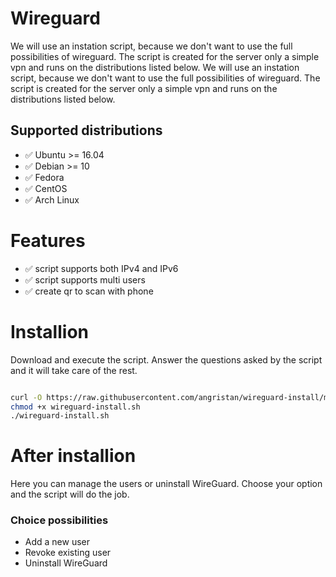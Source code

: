 # Wireguard

We will use an instation script, because we don't want to use the full possibilities of wireguard. The script is created for the server only a simple vpn and runs on the distributions listed below.
We will use an instation script, because we don't want to use the full possibilities of wireguard. The script is created for the server only a simple vpn and runs on the distributions listed below.

## Supported distributions

- ✅ Ubuntu >= 16.04
- ✅ Debian >= 10
- ✅ Fedora
- ✅ CentOS
- ✅ Arch Linux

# Features
- ✅ script supports both IPv4 and IPv6
- ✅ script supports multi users
- ✅ create qr to scan with phone

# Installion


Download and execute the script. Answer the questions asked by the script and it will take care of the rest.

```bash

curl -O https://raw.githubusercontent.com/angristan/wireguard-install/master/wireguard-install.sh
chmod +x wireguard-install.sh
./wireguard-install.sh
```

# After installion

Here you can manage the users or uninstall WireGuard. Choose your option and the script will do the job.
### Choice possibilities

- Add a new user
- Revoke existing user
- Uninstall WireGuard